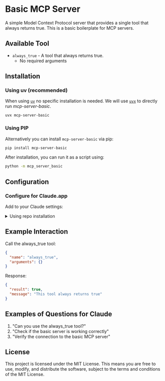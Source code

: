 # Basic MCP Server

A simple Model Context Protocol server that provides a single tool that always returns true. This is a basic boilerplate for MCP servers.

## Available Tool

- `always_true` - A tool that always returns true.
  - No required arguments

## Installation

### Using uv (recommended)

When using [`uv`](https://docs.astral.sh/uv/) no specific installation is needed. We will
use [`uvx`](https://docs.astral.sh/uv/guides/tools/) to directly run *mcp-server-basic*.

```bash
uvx mcp-server-basic
```

### Using PIP

Alternatively you can install `mcp-server-basic` via pip:

```bash
pip install mcp-server-basic
```

After installation, you can run it as a script using:

```bash
python -m mcp_server_basic
```

## Configuration

### Configure for Claude.app

Add to your Claude settings:

<details>
<summary>Using repo installation</summary>

```json
"mcpServers": {
    "basic": {
      "command": "/path/to/mcp_server_basic/venv/bin/python",
      "args": ["-m", "mcp_server_basic"],
      "env": {},
      "disabled": false,
      "autoApprove": []
    }
}
```
</details>


## Example Interaction

Call the always_true tool:
```json
{
  "name": "always_true",
  "arguments": {}
}
```

Response:
```json
{
  "result": true,
  "message": "This tool always returns true"
}
```

## Examples of Questions for Claude

1. "Can you use the always_true tool?"
2. "Check if the basic server is working correctly"
3. "Verify the connection to the basic MCP server"

## License

This project is licensed under the MIT License. This means you are free to use, modify, and distribute the software, subject to the terms and conditions of the MIT License.